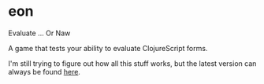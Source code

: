 eon
===

Evaluate ... Or Naw

A game that tests your ability to evaluate ClojureScript forms.

I'm still trying to figure out how all this stuff works, but the latest version can always be found [here](http://mikejanger.net/eon).
